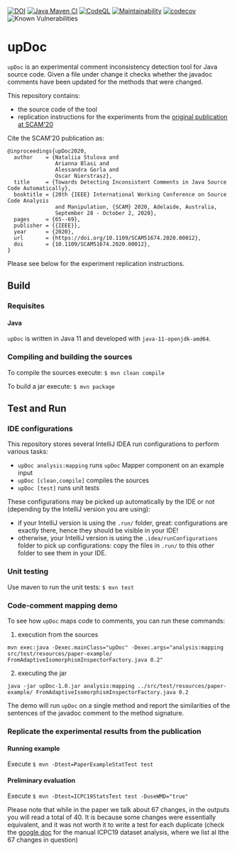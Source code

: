 [![DOI](https://zenodo.org/badge/493304392.svg)](https://zenodo.org/badge/latestdoi/493304392)
[![Java Maven CI](https://github.com/s0nata/updoc/actions/workflows/maven.yml/badge.svg?branch=main)](https://github.com/s0nata/updoc/actions/workflows/maven.yml)
[![CodeQL](https://github.com/s0nata/updoc/actions/workflows/codeql.yml/badge.svg?branch=main)](https://github.com/s0nata/updoc/actions/workflows/codeql.yml)
[![Maintainability](https://api.codeclimate.com/v1/badges/1c882d09db991fc3ce25/maintainability)](https://codeclimate.com/github/s0nata/updoc/maintainability)
[![codecov](https://codecov.io/gh/s0nata/updoc/branch/main/graph/badge.svg?token=D8QZL6JJUB)](https://codecov.io/gh/s0nata/updoc)
![Known Vulnerabilities](https://snyk.io/test/github/s0nata/updoc/badge.svg)



# upDoc

`upDoc` is an experimental comment inconsistency detection tool for Java source code. Given a file under change it checks whether the javadoc comments have been updated for the methods that were changed.

This repository contains:
- the source code of the tool
- replication instructions for the experiments from the [original publication at SCAM'20](http://scg.unibe.ch/archive/papers/Stul20b-InconsistentComments.pdf)

Cite the SCAM'20 publication as:

```
@inproceedings{upDoc2020,
  author    = {Nataliia Stulova and
               Arianna Blasi and
               Alessandra Gorla and
               Oscar Nierstrasz},
  title     = {Towards Detecting Inconsistent Comments in Java Source Code Automatically},
  booktitle = {20th {IEEE} International Working Conference on Source Code Analysis
               and Manipulation, {SCAM} 2020, Adelaide, Australia,
               September 28 - October 2, 2020},
  pages     = {65--69},
  publisher = {{IEEE}},
  year      = {2020},
  url       = {https://doi.org/10.1109/SCAM51674.2020.00012},
  doi       = {10.1109/SCAM51674.2020.00012},
}
```

Please see below for the experiment replication instructions.

## Build

### Requisites

#### Java

`upDoc` is written in Java 11 and developed with `java-11-openjdk-amd64`.


### Compiling and building the sources

To compile the sources execute: `$ mvn clean compile`

To build a jar execute: `$ mvn package`

## Test and Run

### IDE configurations

This repository stores several IntelliJ IDEA run configurations to perform
various tasks:

- `upDoc analysis:mapping` runs `upDoc` Mapper component on an example input
- `upDoc [clean,compile]` compiles the sources
- `upDoc [test]` runs unit tests

These configurations may be picked up automatically by the IDE or not (depending
by the IntelliJ version you are using):
- if your IntelliJ version is using the `.run/` folder, great: configurations are exactly there, hence they should be visible in your IDE!
- otherwise, your IntelliJ version is using the `.idea/runConfigurations` folder to pick up configurations: copy the files in `.run/` to this other folder to see them in your IDE.

###  Unit testing

Use maven to run the unit tests: `$ mvn test`


### Code-comment mapping demo

To see how `upDoc` maps code to comments, you can run these commands:

1) execution from the sources

`mvn exec:java -Dexec.mainClass="upDoc" -Dexec.args="analysis:mapping src/test/resources/paper-example/ FromAdaptiveIsomorphismInspectorFactory.java 0.2"`

2) executing the jar

`java -jar upDoc-1.0.jar analysis:mapping ../src/test/resources/paper-example/ FromAdaptiveIsomorphismInspectorFactory.java 0.2
`

The demo will run `upDoc` on a single method and report the similarities of the sentences of the javadoc comment to the method signature.

### Replicate the experimental results from the publication

#### Running example

Execute `$ mvn -Dtest=PaperExampleStatTest test`

#### Preliminary evaluation

Execute `$ mvn -Dtest=ICPC19StatsTest test -DuseWMD="true"`

Please note that while in the paper we talk about 67 changes, in the outputs you will read a total of 40. It is because some changes were essentially equivalent, and it was not worth it to write a test for each duplicate (check the [google doc](https://docs.google.com/spreadsheets/d/1maRH6YY0OVuKSB2ACDhrz1-CQCS7sRHHoaZJDvLWi2Y/edit?usp=sharing) for the manual ICPC19 dataset analysis, where we list al lthe 67 changes in question)
